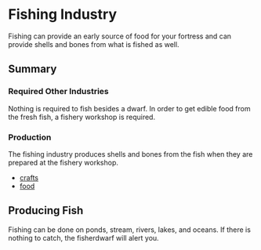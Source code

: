 # Fishing Industry

Fishing can provide an early source of food for your fortress and can provide shells and bones from what is fished as well.

## Summary

### Required Other Industries

Nothing is required to fish besides a dwarf. In order to get edible food from the fresh fish, a fishery workshop is required.

### Production

The fishing industry produces shells and bones from the fish when they are prepared at the fishery workshop.

- [crafts](./crafts)
- [food](./food)

## Producing Fish

Fishing can be done on ponds, stream, rivers, lakes, and oceans. If there is nothing to catch, the fisherdwarf will alert you.
